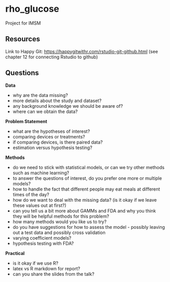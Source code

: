 # rho_glucose
Project for IMSM

## Resources 

Link to Happy Git: https://happygitwithr.com/rstudio-git-github.html
(see chapter 12 for connecting Rstudio to github)

## Questions

**Data**
- why are the data missing?
- more details about the study and dataset?
- any background knowledge we should be aware of?
- where can we obtain the data?

**Problem Statement**
- what are the hypotheses of interest?
- comparing devices or treatments?
- if comparing devices, is there paired data?
- estimation versus hypothesis testing?

**Methods**
- do we need to stick with statistical models, or can we try other methods such as machine learning?
- to answer the questions of interest, do you prefer one more or multiple models?
- how to handle the fact that different people may eat meals at different times of the day?
- how do we want to deal with the missing data? (is it okay if we leave these values out at first?)
- can you tell us a bit more about GAMMs and FDA and why you think they will be helpful methods for this problem?
- how many methods would you like us to try?
- do you have suggestions for how to assess the model - possibly leaving out a test data and possibly cross validation
- varying coefficient models?
- hypothesis testing with FDA?

**Practical**
- is it okay if we use R?
- latex vs R markdown for report?
- can you share the slides from the talk?

